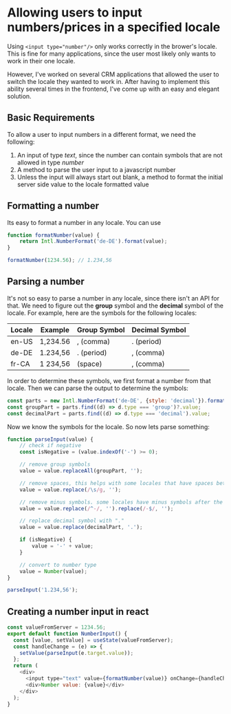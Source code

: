 # Allowing users to input numbers/prices in a specified locale

Using `<input type="number"/>` only works correctly in the brower's locale. This is fine for many applications, since the user most likely only wants to work in their one locale.

However, I've worked on several CRM applications that allowed the user to switch the locale they wanted to work in. After having to implement this ability several times in the frontend, I've come up with an easy and elegant solution.

## Basic Requirements

To allow a user to input numbers in a different format, we need the following:

1. An input of type *text*, since the number can contain symbols that are not allowed in type *number*
2. A method to parse the user input to a javascript number
3. Unless the input will always start out blank, a method to format the initial server side value to the locale formatted value

## Formatting a number

Its easy to format a number in any locale. You can use

```javascript
function formatNumber(value) {
    return Intl.NumberFormat('de-DE').format(value);
}

formatNumber(1234.56); // 1.234,56
```

## Parsing a number

It's not so easy to parse a number in any locale, since there isn't an API for that. We need to figure out the **group** symbol and the **decimal** symbol of the locale. For example, here are the symbols for the following locales:

| Locale | Example | Group Symbol | Decimal Symbol | 
|-|-|-|-|
| en-US | 1,234.56 | , (comma) | . (period) |
| de-DE | 1.234,56 | . (period) | , (comma) |
| fr-CA | 1 234,56 | (space) | , (comma) |

In order to determine these symbols, we first format a number from that locale. 
Then we can parse the output to determine the symbols:

```javascript
const parts = new Intl.NumberFormat('de-DE', {style: 'decimal'}).formatToParts(1111.11);
const groupPart = parts.find((d) => d.type === 'group')?.value;
const decimalPart = parts.find((d) => d.type === 'decimal').value;
```

Now we know the symbols for the locale. So now lets parse something:

```javascript
function parseInput(value) {
    // check if negative
    const isNegative = (value.indexOf('-') >= 0);

    // remove group symbols
    value = value.replaceAll(groupPart, '');

    // remove spaces, this helps with some locales that have spaces between a minus symbol and the number, or different types of space characters
    value = value.replace(/\s/g, '');

    // remove minus symbols. some locales have minus symbols after the number
    value = value.replace(/^-/, '').replace(/-$/, '');

    // replace decimal symbol with "."
    value = value.replace(decimalPart, '.');

    if (isNegative) {
        value = '-' + value;
    }

    // convert to number type
    value = Number(value);
}

parseInput('1.234,56');
```

## Creating a number input in react

```javascript
const valueFromServer = 1234.56;
export default function NumberInput() {
  const [value, setValue] = useState(valueFromServer);
  const handleChange = (e) => {
    setValue(parseInput(e.target.value));
  };
  return (
    <div>
      <input type="text" value={formatNumber(value)} onChange={handleChange}/>
      <div>Number value: {value}</div>
    </div>
  );
}
```
